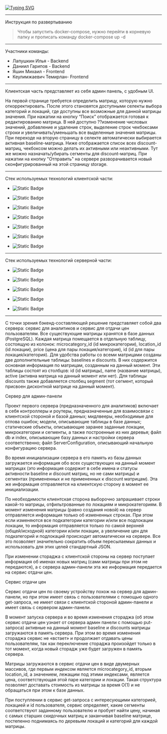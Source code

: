 [![Typing SVG](https://readme-typing-svg.demolab.com?font=Fira+Code&pause=1000&random=false&width=435&lines=%D0%94%D0%BE%D0%BA%D1%83%D0%BC%D0%B5%D0%BD%D1%82%D0%B0%D1%86%D0%B8%D1%8F+%D0%BA+%D0%BA%D0%B5%D0%B9%D1%81%D1%83+%D0%B0%D0%B2%D0%B8%D1%82%D0%BE)](https://geekbattle.online/events/it-purple-hack)

---
Инструкция по развертыванию
>Чтобы запустить docker-compose, нужно перейти в корневую папку и прописать команду docker-compose up -d

---
Участники команды:
* Лапушкин Илья - Backend
* Даниил Гарипов - Backend
* Яшин Михаил - Frontend
* Кеулимжаевич Темирлан- Frontend 

---
Клиентская часть представляет из себя админ панель, с удобным UI.

На первой странице требуется определить матрицу, которую нужно откорректировать. После этого становятся доступными селекты выбора категорий и локаций, где доступны все возможные для данной матрицы значения. При нажатии на кнопку “Поиск” отображается готовая к редактированию матрица. В ней доступно ??изменение числовых значений, добавление и удаление строк, выделение строк чекбоксами строки и увеличивать/уменьшать все выделенные значения матрицы.
При переходе на вторую страницу в селекте автоматически выбирается активная baseline-матрица. Ниже отображается список всех discount-матриц, чекбоксом можно делать их активными или неактивными. Тут же можно назначать/убирать сегменты для discount-матриц. При нажатии на кнопку "Отправить" на сервере разворачивается новый сконфигурированный на этой страницу storage.

---

Стек используемых технологий клиентской части:

* ![Static Badge](https://img.shields.io/badge/TypeScript-007ACC?style=for-the-badge&logo=typescript&logoColor=white)
  
* ![Static Badge](https://img.shields.io/badge/React-20232A?style=for-the-badge&logo=react&logoColor=61DAFB)
  
* ![Static Badge](https://img.shields.io/badge/Vite-B73BFE?style=for-the-badge&logo=vite&logoColor=FFD62E)
  
* ![Static Badge](https://img.shields.io/badge/Material%20UI-007FFF?style=for-the-badge&logo=mui&logoColor=white)
  
* ![Static Badge](https://img.shields.io/badge/axios-671ddf?&style=for-the-badge&logo=axios&logoColor=white)
  
* ![Static Badge](https://img.shields.io/badge/Tailwind_CSS-38B2AC?style=for-the-badge&logo=tailwind-css&logoColor=white)
  
* ![Static Badge](https://img.shields.io/badge/Figma-F24E1E?style=for-the-badge&logo=figma&logoColor=white)

---
Стек используемых технологий серверной части:
* ![Static Badge](https://img.shields.io/badge/Node%20js-339933?style=for-the-badge&logo=nodedotjs&logoColor=white)

* ![Static Badge](https://img.shields.io/badge/JavaScript-323330?style=for-the-badge&logo=javascript&logoColor=F7DF1E)

* ![Static Badge](https://img.shields.io/badge/PostgreSQL-316192?style=for-the-badge&logo=postgresql&logoColor=white)

* ![Static Badge](https://img.shields.io/badge/Express%20js-000000?style=for-the-badge&logo=express&logoColor=white)

* ![Static Badge](https://img.shields.io/badge/Sequelize-52B0E7?style=for-the-badge&logo=Sequelize&logoColor=white)

---
С точки зрения бэкенд-составляющей решение представляет собой два сервера: сервис для аналитиков и сервис для отдачи цен пользователям. Все существующие матрицы хранятся в базе данных (PostgreSQL). Каждая матрица помещается в отдельную таблицу, состоящую из колонок: microcategory_id (id микрокатегории), location_id (id локации), price (цена для пары локация/категория), id (id для пары локация/категория). Для удобства работы со всеми матрицами созданы две дополнительные таблицы: baselines и discounts. В них содержится основная информация по матрицам, созданным на данный момент. Эти таблицы состоят из столбцов: id (id матрицы), name (название матрицы), active (активна матрица на данный момент или нет). Для таблицы discounts также добавляется столбец segment (тот сегмент, который присвоен дисконтной матрице на данный момент).

Сервер для админ-панели

Проект первого сервера (предназначенного для аналитиков) включает в себя контроллеры и роутеры, предназначенные для взаимосвязи с клиентской стороной и базой данных; мидлвееры, необходимые для отлова ошибок; модели, описывающие таблицы в базе данных; статические объекты, описывающие заранее заданные локации, микрокатегории и сегменты, а также построенные из них деревья; файл db и index, описывающие базу данных и настройки сервера соответственно; файл ServerConfiguration, описывающий начальную конфигурацию сервера.

Во время инициализации сервера в его память из базы данных загружается информация обо всех существующих на данный момент матрицах (это информация содержит в себе имена и статусы активности baseline и discount матриц, но не сами матрицы) и сегментах (примененных и не примененных к discount матрицам). Эта же информация отправляется на клиентскую сторону в момент ее инициализации.

По необходимости клиентская сторона выборочно запрашивает строки какой-то матрицы, отфильтрованные по локациям и микрокатегориям. В момент изменения матрицы (равно создания новой) на сервер отправляется информация только об измененных строках. При этом если изменяются все подкатегории категории и/или все подлокации локации, то информация отправляется только по самой верхней (общей/исходной) категории и/или локации, а увеличение цен для подкатегорий и подлокаций происходит автоматически на сервере. Все это позволяет значительно сократить объем пересылаемых данных и использовать для этих целей стандартный JSON.

При изменении стораджа с клиентской стороны на сервер поступает информация об именах новых матриц (сами матрицы при этом не передаются), а с сервера админ-панели эта же информация передается на сервис отдачи цен.

Сервис отдачи цен

Сервис отдачи цен по своему устройству похож на сервер для админ-панели, но при этом имеет связь с пользователями с помощью одного get-запроса, не имеет связи с клиентской стороной админ-панели и имеет связь с сервером админ-панели.

В момент запуска сервера и во время изменения стораджа (об этом сервис отдачи цен узнает от сервера админ панели с помощью put-запроса) активные на данный момент baseline и discounts матрицы загружаются в память сервера. При этом во время изменения стораджа сервис не «встает» и продолжает отдавать цены пользователям, так как переключение стораджа произойдет только в тот момент, когда новый сторадж уже будет загружен в память сервера.

Матрицы загружаются в сервис отдачи цен в виде двумерных массивов, где первым индексом является microcategory_id, вторым location_id, а значением, лежащим под этими индексами, является цена, соответствующая этой паре категории и локации. Такая структура позволяет доставать стоимость из матрицы за время O(1) и не обращаться при этом к базе данных.

При поступлении в сервис get-запроса с интересующими категорией, локацией и id пользователя, сервис определяет, какие сегменты соответствуют заданному пользователю и пробует найти цену, начиная с самых старших скидочных матриц и заканчивая baseline матрице, постепенно поднимаясь по деревьям локаций и категорий для каждой матрицы.

